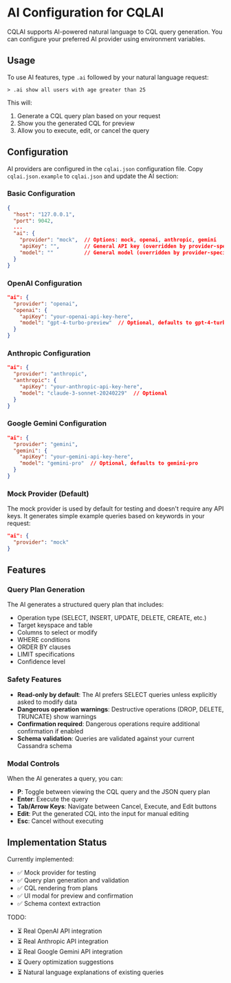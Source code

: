 # AI Configuration for CQLAI

CQLAI supports AI-powered natural language to CQL query generation. You can configure your preferred AI provider using environment variables.

## Usage

To use AI features, type `.ai` followed by your natural language request:

```
> .ai show all users with age greater than 25
```

This will:
1. Generate a CQL query plan based on your request
2. Show you the generated CQL for preview
3. Allow you to execute, edit, or cancel the query

## Configuration

AI providers are configured in the `cqlai.json` configuration file. Copy `cqlai.json.example` to `cqlai.json` and update the AI section:

### Basic Configuration
```json
{
  "host": "127.0.0.1",
  "port": 9042,
  ...
  "ai": {
    "provider": "mock",  // Options: mock, openai, anthropic, gemini
    "apiKey": "",        // General API key (overridden by provider-specific)
    "model": ""          // General model (overridden by provider-specific)
  }
}
```

### OpenAI Configuration
```json
"ai": {
  "provider": "openai",
  "openai": {
    "apiKey": "your-openai-api-key-here",
    "model": "gpt-4-turbo-preview"  // Optional, defaults to gpt-4-turbo-preview
  }
}
```

### Anthropic Configuration
```json
"ai": {
  "provider": "anthropic",
  "anthropic": {
    "apiKey": "your-anthropic-api-key-here",
    "model": "claude-3-sonnet-20240229"  // Optional
  }
}
```

### Google Gemini Configuration
```json
"ai": {
  "provider": "gemini",
  "gemini": {
    "apiKey": "your-gemini-api-key-here",
    "model": "gemini-pro"  // Optional, defaults to gemini-pro
  }
}
```

### Mock Provider (Default)
The mock provider is used by default for testing and doesn't require any API keys. It generates simple example queries based on keywords in your request:

```json
"ai": {
  "provider": "mock"
}
```

## Features

### Query Plan Generation
The AI generates a structured query plan that includes:
- Operation type (SELECT, INSERT, UPDATE, DELETE, CREATE, etc.)
- Target keyspace and table
- Columns to select or modify
- WHERE conditions
- ORDER BY clauses
- LIMIT specifications
- Confidence level

### Safety Features
- **Read-only by default**: The AI prefers SELECT queries unless explicitly asked to modify data
- **Dangerous operation warnings**: Destructive operations (DROP, DELETE, TRUNCATE) show warnings
- **Confirmation required**: Dangerous operations require additional confirmation if enabled
- **Schema validation**: Queries are validated against your current Cassandra schema

### Modal Controls
When the AI generates a query, you can:
- **P**: Toggle between viewing the CQL query and the JSON query plan
- **Enter**: Execute the query
- **Tab/Arrow Keys**: Navigate between Cancel, Execute, and Edit buttons
- **Edit**: Put the generated CQL into the input for manual editing
- **Esc**: Cancel without executing

## Implementation Status

Currently implemented:
- ✅ Mock provider for testing
- ✅ Query plan generation and validation
- ✅ CQL rendering from plans
- ✅ UI modal for preview and confirmation
- ✅ Schema context extraction

TODO:
- ⏳ Real OpenAI API integration
- ⏳ Real Anthropic API integration
- ⏳ Real Google Gemini API integration
- ⏳ Query optimization suggestions
- ⏳ Natural language explanations of existing queries